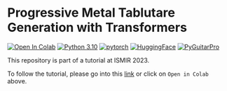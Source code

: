 # Progressive Metal Tablutare Generation with Transformers

[![Open In Colab](https://colab.research.google.com/assets/colab-badge.svg)](https://githubtocolab.com/otnemrasordep/progGP-ismir2023/blob/main/progmetaltabgenerator_ismir2023tutorial.ipynb)
[![Python 3.10](https://img.shields.io/badge/python-3.10-blue.svg)](https://www.python.org/downloads/release/python-310/)
[![pytorch](https://img.shields.io/badge/PyTorch-2.1.0-EE4C2C.svg?style=flat&logo=pytorch)](https://pytorch.org)
[![HuggingFace](https://img.shields.io/badge/🤗-Transformers-yellow)](https://pypi.org/project/transformers/4.34/)
[![PyGuitarPro](https://img.shields.io/badge/PyGuitarPro-0.6-informational?style=flat&logo=python&logoColor=white)](https://pypi.org/project/pyguitarpro/)


This repository is part of a tutorial at ISMIR 2023.
 
To follow the tutorial, please go into this [link](https://githubtocolab.com/otnemrasordep/progGP-ismir2023/blob/main/progmetaltabgenerator_ismir2023tutorial.ipynb) or click on ```Open in Colab``` above.

